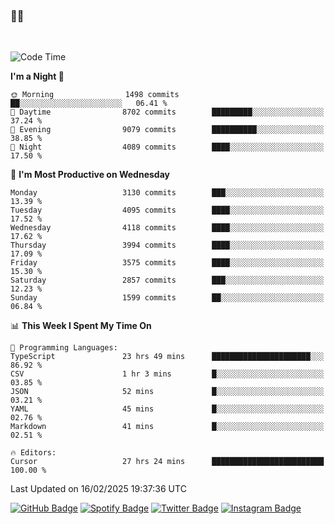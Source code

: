### 🤙🍺

<!-- <a href="https://github-readme-stats.vercel.app/api?username=hzak2xx&count_private=true&show_icons=true&theme=dracula">
  <img align="center" src="https://github-readme-stats.vercel.app/api?username=hzak2xx&count_private=true&show_icons=true&theme=dracula" />
</a>
</br> -->
</br>

<!--START_SECTION:waka-->
![Code Time](http://img.shields.io/badge/Code%20Time-3%2C785%20hrs%2036%20mins-blue)

**I'm a Night 🦉** 

```text
🌞 Morning                1498 commits        ██░░░░░░░░░░░░░░░░░░░░░░░   06.41 % 
🌆 Daytime                8702 commits        █████████░░░░░░░░░░░░░░░░   37.24 % 
🌃 Evening                9079 commits        ██████████░░░░░░░░░░░░░░░   38.85 % 
🌙 Night                  4089 commits        ████░░░░░░░░░░░░░░░░░░░░░   17.50 % 
```
📅 **I'm Most Productive on Wednesday** 

```text
Monday                   3130 commits        ███░░░░░░░░░░░░░░░░░░░░░░   13.39 % 
Tuesday                  4095 commits        ████░░░░░░░░░░░░░░░░░░░░░   17.52 % 
Wednesday                4118 commits        ████░░░░░░░░░░░░░░░░░░░░░   17.62 % 
Thursday                 3994 commits        ████░░░░░░░░░░░░░░░░░░░░░   17.09 % 
Friday                   3575 commits        ████░░░░░░░░░░░░░░░░░░░░░   15.30 % 
Saturday                 2857 commits        ███░░░░░░░░░░░░░░░░░░░░░░   12.23 % 
Sunday                   1599 commits        ██░░░░░░░░░░░░░░░░░░░░░░░   06.84 % 
```


📊 **This Week I Spent My Time On** 

```text
💬 Programming Languages: 
TypeScript               23 hrs 49 mins      ██████████████████████░░░   86.92 % 
CSV                      1 hr 3 mins         █░░░░░░░░░░░░░░░░░░░░░░░░   03.85 % 
JSON                     52 mins             █░░░░░░░░░░░░░░░░░░░░░░░░   03.21 % 
YAML                     45 mins             █░░░░░░░░░░░░░░░░░░░░░░░░   02.76 % 
Markdown                 41 mins             █░░░░░░░░░░░░░░░░░░░░░░░░   02.51 % 

🔥 Editors: 
Cursor                   27 hrs 24 mins      █████████████████████████   100.00 % 
```


 Last Updated on 16/02/2025 19:37:36 UTC
<!--END_SECTION:waka-->

[![GitHub Badge](https://img.shields.io/badge/GitHub-100000?style=for-the-badge&logo=github&logoColor=white)](https://github.com/hzak2xx)
[![Spotify Badge](https://img.shields.io/badge/Spotify-1ED760?&style=for-the-badge&logo=spotify&logoColor=white)](https://open.spotify.com/user/uf90s6sbbh75a1mt44clkhkvf)
[![Twitter Badge](https://img.shields.io/badge/Twitter-1DA1F2?style=for-the-badge&logo=twitter&logoColor=white)](https://twitter.com/hzak2xx)
[![Instagram Badge](https://img.shields.io/badge/Instagram-E4405F?style=for-the-badge&logo=instagram&logoColor=white)](https://www.instagram.com/hzak2xx/)
